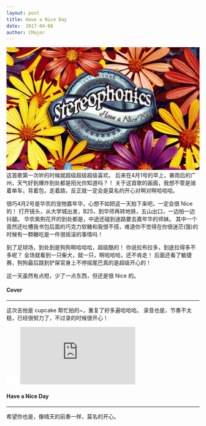 ```yaml
---
layout: post
title: Have a Nice Day
date:  2017-04-08
author: CMajor
---
```


![Have a Nice Day](/img/have-a-nice-day.jpg)
​
这首歌第一次听的时候就超级超级超级喜欢。
后来在4月1号的早上，暴雨后的广州，天气好到爆炸到处都是阳光你知道吗？！
关于这首歌的画面，我想不管是骑着单车，背着包，走着路，反正就一定会是莫名的开心对啊对啊哈哈哈。

很巧4月2号是华农的宠物嘉年华，心想不如把这一天拍下来吧，一定会很 Nice 的！
打开镜头，从大学城出发，B25，到华师再转地铁，五山出口，一边拍一边抖腿。
华农紫荆花开的到处都是，中途还碰到迷路要去嘉年华的师妹。
其中一个竟然还吐槽我书包后面的巧克力软糖和我很不搭，难道你不觉得在你很迷茫(饿)的时候有一颗糖吃是一件很摇滚的事情吗！

到了足球场，到处到是狗狗啊哈哈哈，超级酷的！
你说拉布拉多，到底拉得多不多呢？
全场就看到一只柴犬，就一只，啊哈哈哈，还不肯走！
后面还看了敏捷赛，狗狗最后跳到铲屎官身上不停摇尾巴真的是超级开心的！

这一天虽然有点短，少了一点东西，但还是很 Nice 的。

#### Cover
----------

这次吉他是 cupcake 帮忙拍的~，重复了好多遍哈哈哈。
录音也是，节奏不太稳，已经很努力了，不过录的时候很开心！

<div class="wrap">
    <img class="ratio" src="/img/16x11.png"/>
    <iframe src="http://player.youku.com/embed/XMjY5NDcxMzU2NA==" frameborder="0" allowfullscreen></iframe>
</div>

#### Have a Nice Day
--------------------

希望你也是，像晴天的前奏一样，莫名的开心。
